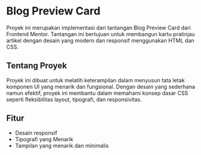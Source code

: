 # Blog Preview Card

Proyek ini merupakan implementasi dari tantangan Blog Preview Card dari Frontend Mentor. Tantangan ini bertujuan untuk membangun kartu pratinjau artikel dengan desain yang modern dan responsif menggunakan HTML dan CSS.

## Tentang Proyek

Proyek ini dibuat untuk melatih keterampilan dalam menyusun tata letak komponen UI yang menarik dan fungsional. Dengan desain yang sederhana namun efektif, proyek ini membantu dalam memahami konsep dasar CSS seperti fleksibilitas layout, tipografi, dan responsivitas.

## Fitur

- Desain responsif
- Tipografi yang Menarik
- Tampilan yang menarik dan minimalis
